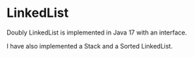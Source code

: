 # LinkedList

Doubly LinkedList is implemented in Java 17 with an interface.

I have also implemented a Stack and a Sorted LinkedList.
